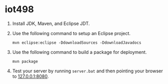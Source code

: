 # iot498

1. Install JDK, Maven, and Eclipse JDT.

2. Use the following command to setup an Eclipse project.

   ```
   mvn eclipse:eclipse -DdownloadSources -DdownloadJavadocs
   ```

3. Use the following command to build a package for deployment.

   ```
   mvn package
   ```

4. Test your server by running `server.bat` and then pointing your browser
   to [127.0.0.1:8080](http://127.0.0.1:8080).

